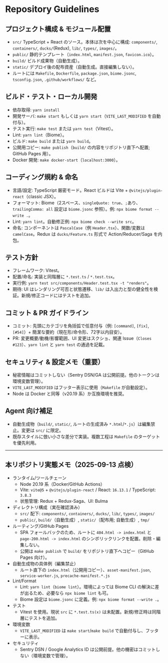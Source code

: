 # Repository Guidelines

## プロジェクト構成 & モジュール配置

- `src/` TypeScript + React のソース。本体は次を中心に構成: `components/`, `containers/`, `ducks/`(Redux), `lib/`, `types/`, `images/`。
- `public/` 静的テンプレート（`index.html`, `manifest.json`, `favicon.ico`）。
- `build/` ビルド成果物（自動生成）。
- `static/` デプロイ後の配布資産（自動生成。直接編集しない）。
- ルートには `Makefile`, `Dockerfile`, `package.json`, `biome.jsonc`, `tsconfig.json`, `.github/workflows/` など。

## ビルド・テスト・ローカル開発

- 依存取得: `yarn install`
- 開発サーバ: `make start` もしくは `yarn start`（`VITE_LAST_MODIFIED` を自動付与）。
- テスト実行: `make test` または `yarn test`（Vitest）。
- Lint: `yarn lint`（Biome）。
- ビルド: `make build` または `yarn build`。
- 公開用コピー: `make publish`（`build/` の内容をリポジトリ直下へ配置; GitHub Pages 用）。
- Docker 開発: `make docker-start`（`localhost:3000`）。

## コーディング規約 & 命名

- 言語/設定: TypeScript 厳密モード。React ビルドは Vite + `@vitejs/plugin-react`（classic JSX）。
- フォーマット: Biome（2スペース、`singleQuote: true`、`;`あり、`trailingComma: all` 設定は `biome.jsonc` 参照）。例: `npx biome format --write .`。
- Lint: `yarn lint`。自動修正例: `npx biome check --write src`。
- 命名: コンポーネントは `PascalCase`（例 `Header.tsx`）、関数/変数は `camelCase`。Redux は `ducks/Feature.ts` 形式で Action/Reducer/Saga を内包。

## テスト方針

- フレームワーク: Vitest。
- 配置/命名: 実装と同階層に `*.test.ts` / `*.test.tsx`。
- 実行例: `yarn test src/components/Header.test.tsx -t "renders"`。
- 期待: UI はレンダリング可否と状態遷移、`lib/` は入出力と型の健全性を検証。新規/修正コードにはテストを追加。

## コミット & PR ガイドライン

- コミット: 先頭にカテゴリを角括弧で任意付与（例: `[command]`, `[fix]`, `[#54]`）+ 簡潔な要約（現在形/命令形、72字以内目安）。
- PR: 変更概要/動機/影響範囲、UI 変更はスクショ、関連 Issue（`Closes #123`）、`yarn lint` と `yarn test` の通過を記載。

## セキュリティ & 設定メモ（重要）

- 秘密情報はコミットしない（Sentry DSN/GA は公開前提。他のトークンは環境変数管理）。
- `VITE_LAST_MODIFIED` はフッター表示に使用（`Makefile` が自動設定）。
- Node は Docker と同等（v20.19 系）か互換環境を推奨。

## Agent 向け補足

- 自動生成物（`build/`, `static/`, ルートの生成済み `*.html`/`*.js`）は編集禁止。変更は `src/` に限定。
- 既存スタイルに倣い小さな差分で実装。複数工程は `Makefile` のターゲットを優先利用。

---

## 本リポジトリ実態メモ（2025-09-13 点検）

- ランタイム/ツールチェーン
  - Node 20.19 系（Docker/GitHub Actions）
  - Vite: `vite@5` + `@vitejs/plugin-react` / React: `16.13.1` / TypeScript: `3.8.3`
  - 状態管理: Redux + Redux-Saga、UI: Bulma
- ディレクトリ構成（実在確認済み）
  - `src/` 配下: `components/`, `containers/`, `ducks/`, `lib/`, `types/`, `images/`
  - `public/`, `build/`（自動生成）, `static/`（配布用; 自動生成）, `tmp/`
- ルーティング/GitHub Pages
  - SPA フォールバックのため、ルートに `404.html -> index.html` と `page-200.html -> index.html` のシンボリックリンクを配置。削除・編集しない。
  - 公開は `make publish` で `build/` をリポジトリ直下へコピー（GitHub Pages 向け）。
- 自動生成物の具体例（編集禁止）
  - ルート直下の `index.html`（公開用コピー）、`asset-manifest.json`, `service-worker.js`, `precache-manifest.*.js`
- Lint/Format
  - Lint: `yarn lint`（`biome lint`）。環境によっては Biome CLI の解決に差が出るため、必要なら `npx biome lint` も可。
  - Biome 設定は `biome.jsonc` に定義。例: `npx biome format --write .`。
- テスト
  - Vitest を使用。現状 `src` に `*.test.ts(x)` は未配置。新規/修正時は同階層にテストを追加。
- 環境変数
  - `VITE_LAST_MODIFIED` は `make start`/`make build` で自動付与し、フッターに表示。
- セキュリティ
  - Sentry DSN / Google Analytics ID は公開前提。他の機密はコミットしない（環境変数で管理）。
